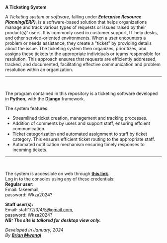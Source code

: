 **A Ticketing System**

A *Ticketing system* or *software*, falling under ***Enterprise Resource Planning(ERP)***, is a software-based solution that helps organizations manage and track various types of requests or issues raised by their product(s)' users. It is commonly used in customer support, IT help desks, and other service-oriented environments. When a user encounters a problem or needs assistance, they create a "ticket" by providing details about the issue. The ticketing system then organizes, prioritizes, and assigns these tickets to the appropriate individuals or teams responsible for resolution. This approach ensures that requests are efficiently addressed, tracked, and documented, facilitating effective communication and problem resolution within an organization. 
<hr>
<br>

The program contained in this repository is a ticketing software developed in **Python**, with the **Django** framework.

The system features:

 - Streamlined ticket creation, management and tracking processes.
 - Addition of comments by users and support staff, ensuring effcient communication.
 - Ticket categorization and automated assignment to staff by ticket category. This ensures efficient ticket routing to the appropriate staff.
 - Automated notification mechanism ensuring timely responses to incoming tickets.

<hr>
<br>

The system is accessible on web through **[this link](https://ticketing101.pythonanywhere.com/)**.<br>
Log in to the consoles using any of these credentials:<br>
**Regular user:** <br>
Email: fakeemail,<br>
password: Wkza2024?<br>

**Staff user(s):** <br>
Email: staff1/2/3/4/5@gmail.com,<br>
password: Wkza2024?<br>
***NB: The site is tailored for desktop view only.***

*Developed in January, 2024*<br>
_By **[Brian Mwangi](https://github.com/brian-mwangi-kamau)**_